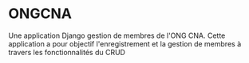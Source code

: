 # ONGCNA
Une application Django gestion de membres de l'ONG CNA. Cette application a pour objectif l'enregistrement et la gestion de membres à travers les fonctionnalités du CRUD 
